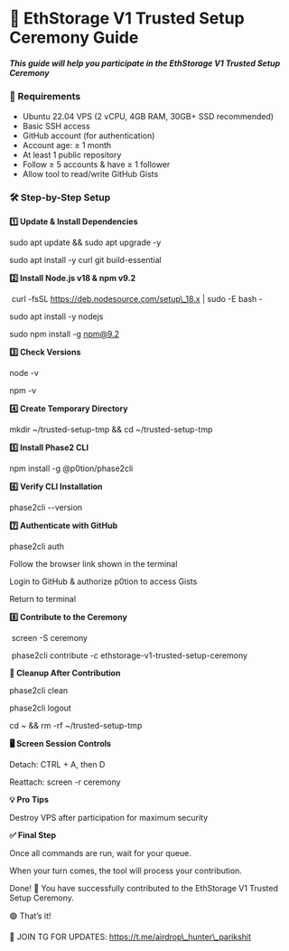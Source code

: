 # 🚀 EthStorage V1 Trusted Setup Ceremony Guide



##### This guide will help you participate in the EthStorage V1 Trusted Setup Ceremony



### 📌 Requirements



* Ubuntu 22.04 VPS (2 vCPU, 4GB RAM, 30GB+ SSD recommended)
* Basic SSH access
* GitHub account (for authentication)
* Account age: ≥ 1 month
* At least 1 public repository
* Follow ≥ 5 accounts \& have ≥ 1 follower
* Allow tool to read/write GitHub Gists



### 

### 🛠 Step-by-Step Setup



**1️⃣ Update \& Install Dependencies**

sudo apt update \&\& sudo apt upgrade -y

sudo apt install -y curl git build-essential



**2️⃣ Install Node.js v18 \& npm v9.2**

&nbsp;curl -fsSL https://deb.nodesource.com/setup\_18.x | sudo -E bash -

sudo apt install -y nodejs

sudo npm install -g npm@9.2



**3️⃣ Check Versions**

node -v

npm -v



**4️⃣ Create Temporary Directory**

mkdir ~/trusted-setup-tmp \&\& cd ~/trusted-setup-tmp



**5️⃣ Install Phase2 CLI**

npm install -g @p0tion/phase2cli



**6️⃣ Verify CLI Installation**

phase2cli --version



**7️⃣ Authenticate with GitHub**

phase2cli auth



Follow the browser link shown in the terminal

Login to GitHub \& authorize p0tion to access Gists

Return to terminal



**8️⃣ Contribute to the Ceremony**

&nbsp;screen -S ceremony

&nbsp;phase2cli contribute -c ethstorage-v1-trusted-setup-ceremony



**🧹 Cleanup After Contribution**

phase2cli clean

phase2cli logout

cd ~ \&\& rm -rf ~/trusted-setup-tmp



**🖥 Screen Session Controls**

Detach: CTRL + A, then D

Reattach: screen -r ceremony



**💡 Pro Tips**

Destroy VPS after participation for maximum security



**✅ Final Step**

Once all commands are run, wait for your queue.

When your turn comes, the tool will process your contribution.

Done! 🎉 You have successfully contributed to the EthStorage V1 Trusted Setup Ceremony.

🟢 That’s it!



📢 JOIN TG FOR UPDATES: https://t.me/airdrop\_hunter\_parikshit

